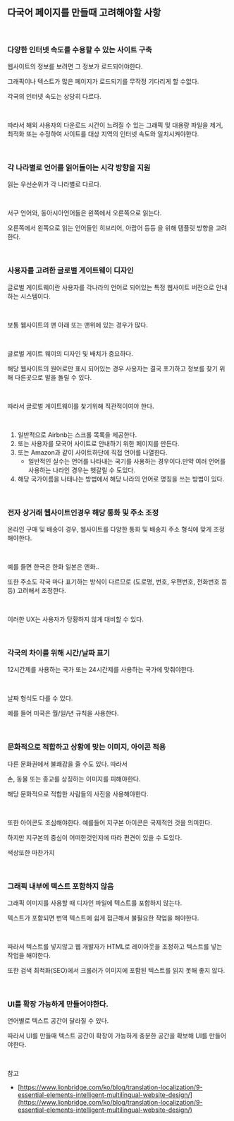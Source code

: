 ## 다국어 페이지를 만들때 고려해야할 사항

<br>

### 다양한 인터넷 속도를 수용할 수 있는 사이트 구축

웹사이트의 정보를 보려면 그 정보가 로드되어야한다.

그래픽이나 텍스트가 많은 페이지가 로드되기를 무작정 기다리게 할 수없다.

각국의 인터넷 속도는 상당히 다르다.

<br>

따라서 해외 사용자의 다운로드 시간이 느려질 수 있는 그래픽 및 대용량 파일을 제거, 최적화 또는 수정하여 사이트를 대상 지역의 인터넷 속도와 일치시켜야한다.

<br>

### 각 나라별로 언어를 읽어들이는 시각 방향을 지원

읽는 우선순위가 각 나라별로 다르다.

<br>

서구 언어와, 동아시아언어들은 왼쪽에서 오른쪽으로 읽는다.

오른쪽에서 왼쪽으로 읽는 언어들인 히브리어, 아랍어 등등 을 위해 템플릿 방향을 고려한다.

<br>

### 사용자를 고려한 글로벌 게이트웨이 디자인

글로벌 게이트웨이란 사용자를 각나라의 언어로 되어있는 특정 웹사이트 버전으로 안내하는 시스템이다.

<br>

보통 웹사이트의 맨 아래 또는 맨위에 있는 경우가 많다.

<br>

글로벌 게이트 웨이의 디자인 및 배치가 중요하다.

해당 웹사이트의 원어로만 표시 되어있는 경우 사용자는 결국 포기하고 정보를 찾기 위해 다른곳으로 발을 돌릴 수 있다.

<br>

따라서 글로벌 게이트웨이를 찾기위해 직관적이여야 한다.

<br>

1. 일반적으로 Airbnb는 스크롤 목록을 제공한다.
2. 또는 사용자를 모국어 사이트로 안내하기 위한 페이지를 만든다.
3. 또는 Amazon과 같이 사이트하단에 직접 언어를 나열한다.
   - 일반적인 실수는 언어를 나타내는 국기를 사용하는 경우이다.만약 여러 언어를 사용하는 나라인 경우는 헷갈릴 수 도있다.
4. 해당 국가이름을 나태나는 방법에서 해당 나라의 언어로 명칭을 쓰는 방법이 있다.

<br>

### 전자 상거래 웹사이트인경우 해당 통화 및 주소 조정

온라인 구매 및 배송이 경우, 웹사이트를 다양한 통화 및 배송지 주소 형식에 맞게 조정해야한다.

<br>

예를 들면 한국은 한화 일본은 엔화..

또한 주소도 각국 마다 표기하는 방식이 다르므로 (도로명, 번호, 우편번호, 전화번호 등등) 고려해서 조정한다.

<br>

이러한 UX는 사용자가 당황하지 않게 대비할 수 있다.

<br>

### 각국의 차이를 위해 시간/날짜 표기

12시간제를 사용하는 국가 또는 24시간제를 사용하는 국가에 맞춰야한다.

<br>

날짜 형식도 다를 수 있다.

예를 들어 미국은 월/일/년 규칙을 사용한다.

<br>

### 문화적으로 적합하고 상황에 맞는 이미지, 아이콘 적용

다른 문화권에서 불쾌감을 줄 수도 있다. 따라서

손, 동물 또는 종교를 상징하는 이미지를 피해야한다.

해당 문화적으로 적합한 사람들의 사진을 사용해야한다.

<br>

또한 아이콘도 조심해야한다. 예를들어 지구본 아이콘은 국제적인 것을 의미한다.

하지만 지구본의 중심이 어떠한것인지에 따라 편견이 있을 수 도있다.

색상또한 마찬가지

<br>

### 그래픽 내부에 텍스트 포함하지 않음

그래픽 이미지를 사용할 때 디자인 파일에 텍스트를 포함하지 않는다.

텍스트가 포함되면 번역 텍스트에 쉽게 접근해서 불필요한 작업을 해야한다.

<br>

따라서 텍스트를 넣지않고 웹 개발자가 HTML로 레이아웃을 조정하고 텍스트를 넣는 작업을 해야한다.

또한 검색 최적화(SEO)에서 크롤러가 이미지에 포함된 텍스트를 읽지 못해 좋지 않다.

<br>

### UI를 확장 가능하게 만들어야한다.

언어별로 텍스트 공간이 달라질 수 있다.

따라서 UI를 만들때 텍스트 공간이 확장이 가능하게 충분한 공간을 확보해 UI를 만들어야한다.

<br>

참고

- [https://www.lionbridge.com/ko/blog/translation-localization/9-essential-elements-intelligent-multilingual-website-design/](https://www.lionbridge.com/ko/blog/translation-localization/9-essential-elements-intelligent-multilingual-website-design/)
